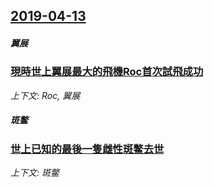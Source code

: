 ## [2019-04-13](/news/2019/04/13/index.md)

##### 翼展
### [現時世上翼展最大的飛機Roc首次試飛成功 ](/news/2019/04/13/現時世上翼展最大的飛機Roc首次試飛成功.md)
_上下文: Roc, 翼展_

##### 斑鳖
### [世上已知的最後一隻雌性斑鳖去世 ](/news/2019/04/13/世上已知的最後一隻雌性斑鳖去世.md)
_上下文: 斑鳖_

